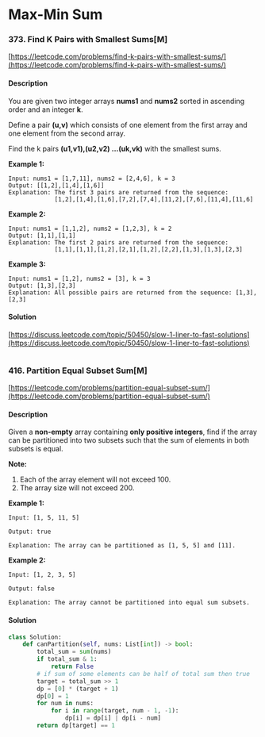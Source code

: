 # Max-Min Sum



### 373. Find K Pairs with Smallest Sums\[M\]

[https://leetcode.com/problems/find-k-pairs-with-smallest-sums/](https://leetcode.com/problems/find-k-pairs-with-smallest-sums/)

#### Description

You are given two integer arrays **nums1** and **nums2** sorted in ascending order and an integer **k**.

Define a pair **\(u,v\)** which consists of one element from the first array and one element from the second array.

Find the k pairs **\(u1,v1\),\(u2,v2\) ...\(uk,vk\)** with the smallest sums.

**Example 1:**

```text
Input: nums1 = [1,7,11], nums2 = [2,4,6], k = 3
Output: [[1,2],[1,4],[1,6]] 
Explanation: The first 3 pairs are returned from the sequence: 
             [1,2],[1,4],[1,6],[7,2],[7,4],[11,2],[7,6],[11,4],[11,6]
```

**Example 2:**

```text
Input: nums1 = [1,1,2], nums2 = [1,2,3], k = 2
Output: [1,1],[1,1]
Explanation: The first 2 pairs are returned from the sequence: 
             [1,1],[1,1],[1,2],[2,1],[1,2],[2,2],[1,3],[1,3],[2,3]
```

**Example 3:**

```text
Input: nums1 = [1,2], nums2 = [3], k = 3
Output: [1,3],[2,3]
Explanation: All possible pairs are returned from the sequence: [1,3],[2,3]
```

#### Solution

[https://discuss.leetcode.com/topic/50450/slow-1-liner-to-fast-solutions](https://discuss.leetcode.com/topic/50450/slow-1-liner-to-fast-solutions)

```python

```

### 416. Partition Equal Subset Sum\[M\]

[https://leetcode.com/problems/partition-equal-subset-sum/](https://leetcode.com/problems/partition-equal-subset-sum/)

#### Description

Given a **non-empty** array containing **only positive integers**, find if the array can be partitioned into two subsets such that the sum of elements in both subsets is equal.

**Note:**

1. Each of the array element will not exceed 100.
2. The array size will not exceed 200.

**Example 1:**

```text
Input: [1, 5, 11, 5]

Output: true

Explanation: The array can be partitioned as [1, 5, 5] and [11].
```

**Example 2:**

```text
Input: [1, 2, 3, 5]

Output: false

Explanation: The array cannot be partitioned into equal sum subsets.
```

#### Solution

```python
class Solution:
    def canPartition(self, nums: List[int]) -> bool:
        total_sum = sum(nums)
        if total_sum & 1:
            return False
        # if sum of some elements can be half of total sum then true
        target = total_sum >> 1
        dp = [0] * (target + 1)
        dp[0] = 1
        for num in nums:
            for i in range(target, num - 1, -1):
                dp[i] = dp[i] | dp[i - num]
        return dp[target] == 1
```

